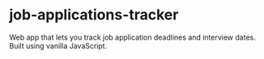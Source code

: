 # job-applications-tracker
Web app that lets you track job application deadlines and interview dates. Built using vanilla JavaScript.

